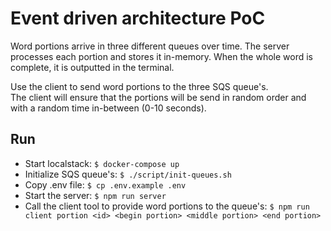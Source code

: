 # Event driven architecture PoC

Word portions arrive in three different queues over time.
The server processes each portion and stores it in-memory.
When the whole word is complete, it is outputted in the terminal.

Use the client to send word portions to the three SQS queue's.  
The client will ensure that the portions will be send in random order and with a random time in-between (0-10 seconds).

## Run

- Start localstack: `$ docker-compose up`
- Initialize SQS queue's: `$ ./script/init-queues.sh`
- Copy .env file: `$ cp .env.example .env`
- Start the server: `$ npm run server`
- Call the client tool to provide word portions to the queue's: `$ npm run client portion <id> <begin portion> <middle portion> <end portion>`
